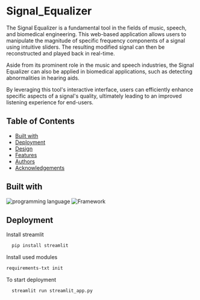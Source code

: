 # Signal_Equalizer
 The Signal Equalizer is a fundamental tool in the fields of music, speech, and biomedical engineering. This web-based application allows users to manipulate the magnitude of specific frequency components of a signal using intuitive sliders. The resulting modified signal can then be reconstructed and played back in real-time.

Aside from its prominent role in the music and speech industries, the Signal Equalizer can also be applied in biomedical applications, such as detecting abnormalities in hearing aids.

By leveraging this tool's interactive interface, users can efficiently enhance specific aspects of a signal's quality, ultimately leading to an improved listening experience for end-users.

## Table of Contents

- [Built with](#Built-with)
- [Deployment](#Deployment)
- [Design](#Design)
- [Features](#Features)
- [Authors](#Authors)
- [Acknowledgements](#Acknowledgements)

## Built with

![programming language](https://img.shields.io/badge/programmig%20language-Python-red)
![Framework](https://img.shields.io/badge/Framework-Streamlit-blue)

## Deployment

 Install streamlit

```bash
  pip install streamlit
```
Install used modules

```bash
requirements-txt init
```
To start deployment 
```bash
  streamlit run streamlit_app.py
```
